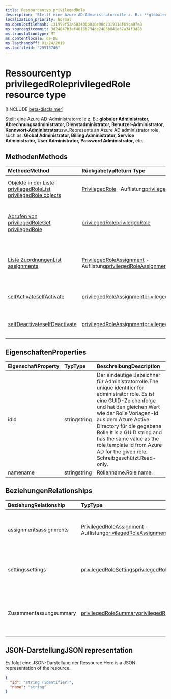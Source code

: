 ```yaml
---
title: Ressourcentyp privilegedRole
description: 'Stellt eine Azure AD-Administratorrolle z. B.: **globaler Administrator, Abrechnungsadministrator, Dienstadministrator, Benutzer-Administrator, Kennwort-Administrator**usw..'
localization_priority: Normal
ms.openlocfilehash: 131999f52a583400b018e98d2319118f69ca87e8
ms.sourcegitcommit: 3d24047b3af46136734de2486b041e67a34f3d83
ms.translationtype: MT
ms.contentlocale: de-DE
ms.lasthandoff: 01/24/2019
ms.locfileid: "29513746"
---
```

# <a name="privilegedrole-resource-type"></a><span data-ttu-id="d93da-103">Ressourcentyp privilegedRole</span><span class="sxs-lookup"><span data-stu-id="d93da-103">privilegedRole resource type</span></span>

[!INCLUDE [beta-disclaimer](../../includes/beta-disclaimer.md)]

<span data-ttu-id="d93da-104">Stellt eine Azure AD-Administratorrolle z. B.: **globaler Administrator, Abrechnungsadministrator, Dienstadministrator, Benutzer-Administrator, Kennwort-Administrator**usw..</span><span class="sxs-lookup"><span data-stu-id="d93da-104">Represents an Azure AD administrator role, such as: **Global Administrator, Billing Administrator, Service Administrator, User Administrator, Password Administrator**, etc.</span></span>


## <a name="methods"></a><span data-ttu-id="d93da-105">Methoden</span><span class="sxs-lookup"><span data-stu-id="d93da-105">Methods</span></span>

| <span data-ttu-id="d93da-106">Methode</span><span class="sxs-lookup"><span data-stu-id="d93da-106">Method</span></span>           | <span data-ttu-id="d93da-107">Rückgabetyp</span><span class="sxs-lookup"><span data-stu-id="d93da-107">Return Type</span></span>    |<span data-ttu-id="d93da-108">Beschreibung</span><span class="sxs-lookup"><span data-stu-id="d93da-108">Description</span></span>|
|:---------------|:--------|:----------|
|[<span data-ttu-id="d93da-109">Objekte in der Liste privilegedRole</span><span class="sxs-lookup"><span data-stu-id="d93da-109">List privilegedRole objects</span></span>](../api/privilegedrole-list.md) | <span data-ttu-id="d93da-110">[PrivilegedRole](privilegedrole.md) -Auflistung</span><span class="sxs-lookup"><span data-stu-id="d93da-110">[privilegedRole](privilegedrole.md) collection</span></span>|<span data-ttu-id="d93da-111">Ruft die Auflistung der PrivilegedRole.</span><span class="sxs-lookup"><span data-stu-id="d93da-111">Get the collection of privilegedRole.</span></span>|
|[<span data-ttu-id="d93da-112">Abrufen von privilegedRole</span><span class="sxs-lookup"><span data-stu-id="d93da-112">Get privilegedRole</span></span>](../api/privilegedrole-get.md) | [<span data-ttu-id="d93da-113">privilegedRole</span><span class="sxs-lookup"><span data-stu-id="d93da-113">privilegedRole</span></span>](privilegedrole.md) |<span data-ttu-id="d93da-114">Lesen Sie Eigenschaften und Beziehungen des PrivilegedRole-Objekts.</span><span class="sxs-lookup"><span data-stu-id="d93da-114">Read properties and relationships of privilegedRole object.</span></span>|
|[<span data-ttu-id="d93da-115">Liste Zuordnungen</span><span class="sxs-lookup"><span data-stu-id="d93da-115">List assignments</span></span>](../api/privilegedrole-list-assignments.md) |<span data-ttu-id="d93da-116">[PrivilegedRoleAssignment](privilegedroleassignment.md) -Auflistung</span><span class="sxs-lookup"><span data-stu-id="d93da-116">[privilegedRoleAssignment](privilegedroleassignment.md) collection</span></span>| <span data-ttu-id="d93da-117">Rufen Sie eine Assignment-Objekt-Auflistung für diese Rolle.</span><span class="sxs-lookup"><span data-stu-id="d93da-117">Get a assignment object collection for this role.</span></span>|
|[<span data-ttu-id="d93da-118">selfActivate</span><span class="sxs-lookup"><span data-stu-id="d93da-118">selfActivate</span></span>](../api/privilegedrole-selfactivate.md)|[<span data-ttu-id="d93da-119">privilegedRoleAssignment</span><span class="sxs-lookup"><span data-stu-id="d93da-119">privilegedRoleAssignment</span></span>](privilegedroleassignment.md)|<span data-ttu-id="d93da-120">Aktivieren Sie die zugeordnete Rolle.</span><span class="sxs-lookup"><span data-stu-id="d93da-120">Activate the assigned role.</span></span>|
|[<span data-ttu-id="d93da-121">selfDeactivate</span><span class="sxs-lookup"><span data-stu-id="d93da-121">selfDeactivate</span></span>](../api/privilegedrole-selfdeactivate.md)|[<span data-ttu-id="d93da-122">privilegedRoleAssignment</span><span class="sxs-lookup"><span data-stu-id="d93da-122">privilegedRoleAssignment</span></span>](privilegedroleassignment.md)|<span data-ttu-id="d93da-123">Deaktivieren Sie die zugeordnete Rolle.</span><span class="sxs-lookup"><span data-stu-id="d93da-123">Deactivate the assigned role.</span></span>|

## <a name="properties"></a><span data-ttu-id="d93da-124">Eigenschaften</span><span class="sxs-lookup"><span data-stu-id="d93da-124">Properties</span></span>
| <span data-ttu-id="d93da-125">Eigenschaft</span><span class="sxs-lookup"><span data-stu-id="d93da-125">Property</span></span>     | <span data-ttu-id="d93da-126">Typ</span><span class="sxs-lookup"><span data-stu-id="d93da-126">Type</span></span>   |<span data-ttu-id="d93da-127">Beschreibung</span><span class="sxs-lookup"><span data-stu-id="d93da-127">Description</span></span>|
|:---------------|:--------|:----------|
|<span data-ttu-id="d93da-128">id</span><span class="sxs-lookup"><span data-stu-id="d93da-128">id</span></span>|<span data-ttu-id="d93da-129">string</span><span class="sxs-lookup"><span data-stu-id="d93da-129">string</span></span>|<span data-ttu-id="d93da-130">Der eindeutige Bezeichner für Administratorrolle.</span><span class="sxs-lookup"><span data-stu-id="d93da-130">The unique identifier for administrator role.</span></span> <span data-ttu-id="d93da-131">Es ist eine GUID-Zeichenfolge und hat den gleichen Wert wie der Rolle Vorlagen-Id aus dem Azure Active Directory für die gegebene Rolle.</span><span class="sxs-lookup"><span data-stu-id="d93da-131">It is a GUID string and has the same value as the role template id from Azure AD for the given role.</span></span> <span data-ttu-id="d93da-132">Schreibgeschützt.</span><span class="sxs-lookup"><span data-stu-id="d93da-132">Read-only.</span></span>|
|<span data-ttu-id="d93da-133">name</span><span class="sxs-lookup"><span data-stu-id="d93da-133">name</span></span>|<span data-ttu-id="d93da-134">string</span><span class="sxs-lookup"><span data-stu-id="d93da-134">string</span></span>|<span data-ttu-id="d93da-135">Rollenname.</span><span class="sxs-lookup"><span data-stu-id="d93da-135">Role name.</span></span>|

## <a name="relationships"></a><span data-ttu-id="d93da-136">Beziehungen</span><span class="sxs-lookup"><span data-stu-id="d93da-136">Relationships</span></span>
| <span data-ttu-id="d93da-137">Beziehung</span><span class="sxs-lookup"><span data-stu-id="d93da-137">Relationship</span></span> | <span data-ttu-id="d93da-138">Typ</span><span class="sxs-lookup"><span data-stu-id="d93da-138">Type</span></span>   |<span data-ttu-id="d93da-139">Beschreibung</span><span class="sxs-lookup"><span data-stu-id="d93da-139">Description</span></span>|
|:---------------|:--------|:----------|
|<span data-ttu-id="d93da-140">assignments</span><span class="sxs-lookup"><span data-stu-id="d93da-140">assignments</span></span>|<span data-ttu-id="d93da-141">[PrivilegedRoleAssignment](privilegedroleassignment.md) -Auflistung</span><span class="sxs-lookup"><span data-stu-id="d93da-141">[privilegedRoleAssignment](privilegedroleassignment.md) collection</span></span>| <span data-ttu-id="d93da-142">Die Zuordnungen für diese Rolle.</span><span class="sxs-lookup"><span data-stu-id="d93da-142">The assignments for this role.</span></span> <span data-ttu-id="d93da-143">Schreibgeschützt.</span><span class="sxs-lookup"><span data-stu-id="d93da-143">Read-only.</span></span> <span data-ttu-id="d93da-144">Nullwerte zulassend.</span><span class="sxs-lookup"><span data-stu-id="d93da-144">Nullable.</span></span>|
|<span data-ttu-id="d93da-145">settings</span><span class="sxs-lookup"><span data-stu-id="d93da-145">settings</span></span>|[<span data-ttu-id="d93da-146">privilegedRoleSettings</span><span class="sxs-lookup"><span data-stu-id="d93da-146">privilegedRoleSettings</span></span>](privilegedrolesettings.md)| <span data-ttu-id="d93da-147">Die Einstellungen für diese Rolle.</span><span class="sxs-lookup"><span data-stu-id="d93da-147">The settings for this role.</span></span> <span data-ttu-id="d93da-148">Schreibgeschützt.</span><span class="sxs-lookup"><span data-stu-id="d93da-148">Read-only.</span></span> <span data-ttu-id="d93da-149">Nullwerte zulassend.</span><span class="sxs-lookup"><span data-stu-id="d93da-149">Nullable.</span></span>|
|<span data-ttu-id="d93da-150">Zusammenfassung</span><span class="sxs-lookup"><span data-stu-id="d93da-150">summary</span></span>|[<span data-ttu-id="d93da-151">privilegedRoleSummary</span><span class="sxs-lookup"><span data-stu-id="d93da-151">privilegedRoleSummary</span></span>](privilegedrolesummary.md)| <span data-ttu-id="d93da-152">Der zusammenfassende Informationen für diese Rolle.</span><span class="sxs-lookup"><span data-stu-id="d93da-152">The summary information for this role.</span></span> <span data-ttu-id="d93da-153">Schreibgeschützt.</span><span class="sxs-lookup"><span data-stu-id="d93da-153">Read-only.</span></span> <span data-ttu-id="d93da-154">Lässt Nullwerte zu.</span><span class="sxs-lookup"><span data-stu-id="d93da-154">Nullable.</span></span>|

## <a name="json-representation"></a><span data-ttu-id="d93da-155">JSON-Darstellung</span><span class="sxs-lookup"><span data-stu-id="d93da-155">JSON representation</span></span>

<span data-ttu-id="d93da-156">Es folgt eine JSON-Darstellung der Ressource.</span><span class="sxs-lookup"><span data-stu-id="d93da-156">Here is a JSON representation of the resource.</span></span>

<!-- {
  "blockType": "resource",
  "optionalProperties": [

  ],
  "@odata.type": "microsoft.graph.privilegedRole"
}-->

```json
{
  "id": "string (identifier)",
  "name": "string"
}

```

<!-- uuid: 8fcb5dbc-d5aa-4681-8e31-b001d5168d79
2015-10-25 14:57:30 UTC -->
<!--
{
  "type": "#page.annotation",
  "description": "privilegedRole resource",
  "keywords": "",
  "section": "documentation",
  "tocPath": "",
  "suppressions": [
    "Error: /api-reference/beta/resources/privilegedrole.md:\r\n      Exception processing links.\r\n    System.ArgumentException: Link Definition was null. Link text: !INCLUDE [beta-disclaimer](../../includes/beta-disclaimer.md)\r\n      at ApiDoctor.Validation.DocFile.get_LinkDestinations()\r\n      at ApiDoctor.Validation.DocSet.ValidateLinks(Boolean includeWarnings, String[] relativePathForFiles, IssueLogger issues, Boolean requireFilenameCaseMatch, Boolean printOrphanedFiles)"
  ]
}
-->

